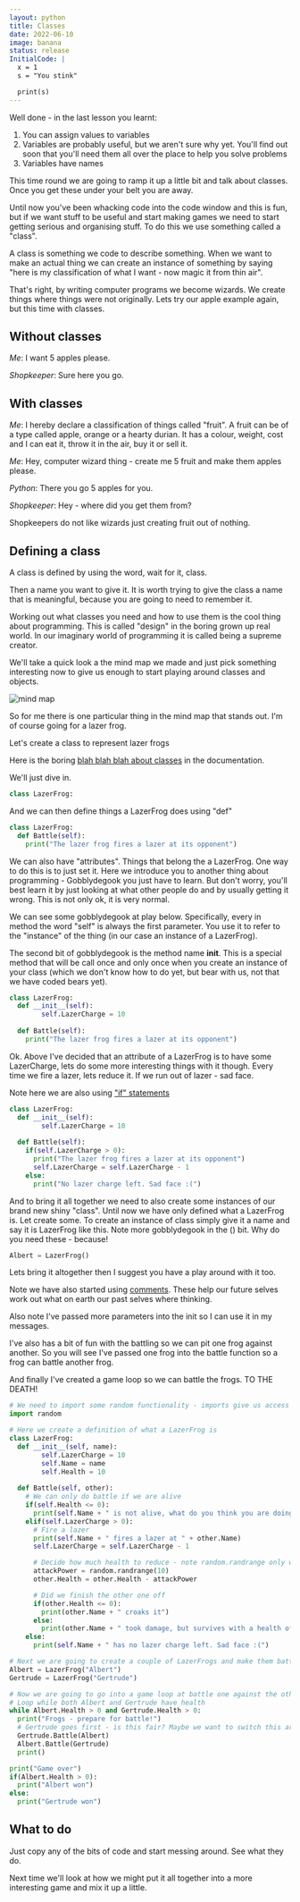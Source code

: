```yaml
---
layout: python
title: Classes
date: 2022-06-10
image: banana
status: release
InitialCode: |
  x = 1
  s = "You stink"

  print(s) 
---
```

Well done - in the last lesson you learnt:
1. You can assign values to variables
2. Variables are probably useful, but we aren't sure why yet. You'll find out soon that you'll need them all over the place to help you solve problems
3. Variables have names

This time round we are going to ramp it up a little bit and talk about classes. Once you get these under your belt you are away.

Until now you've been whacking code into the code window and this is fun, but if we want stuff to be useful and start making games we need to start getting serious and organising stuff. To do this we use something called a "class".

A class is something we code to describe something. When we want to make an actual thing we can create an instance of something by saying "here is my classification of what I want - now magic it from thin air".

That's right, by writing computer programs we become wizards. We create things where things were not originally. Lets try our apple example again, but this time with classes.

## Without classes
_Me_: I want 5 apples please.

_Shopkeeper_: Sure here you go.

## With classes
_Me_: I hereby declare a classification of things called "fruit". A fruit can be of a type called apple, orange or a hearty durian. It has a colour, weight, cost and I can eat it, throw it in the air, buy it or sell it. 

_Me_: Hey, computer wizard thing - create me 5 fruit and make them apples please.

_Python_: There you go 5 apples for you.

_Shopkeeper_: Hey - where did you get them from?

Shopkeepers do not like wizards just creating fruit out of nothing.

## Defining a class
A class is defined by using the word, wait for it, class.

Then a name you want to give it. It is worth trying to give the class a name that is meaningful, because you are going to need to remember it.

Working out what classes you need and how to use them is the cool thing about programming. This is called "design" in the boring grown up real world. In our imaginary world of programming it is called being a supreme creator.

We'll take a quick look a the mind map we made and just pick something interesting now to give us enough to start playing around classes and objects.

![mind map](../assets/mindmap.jpg)

So for me there is one particular thing in the mind map that stands out. I'm of course going for a lazer frog.

Let's create a class to represent lazer frogs

Here is the boring [blah blah blah about classes](https://docs.python.org/3/tutorial/classes.html) in the documentation. 

We'll just dive in.

~~~python
class LazerFrog:
~~~

And we can then define things a LazerFrog does using "def"

~~~python
class LazerFrog:
  def Battle(self):
    print("The lazer frog fires a lazer at its opponent")
~~~

We can also have "attributes". Things that belong the a LazerFrog. One way to do this is to just set it. Here we introduce you to another thing about programming - Gobblydegook you just have to learn. But don't worry, you'll best learn it by just looking at what other people do and by usually getting it wrong. This is not only ok, it is very normal.

We can see some gobblydegook at play below. Specifically, every in method the word "self" is always the first parameter. You use it to refer to the "instance" of the thing (in our case an instance of a LazerFrog).

The second bit of gobblydegook is the method name __init__. This is a special method that will be call once and only once when you create an instance of your class (which we don't know how to do yet, but bear with us, not that we have coded bears yet).

~~~python
class LazerFrog:
  def __init__(self):
        self.LazerCharge = 10
       
  def Battle(self):
    print("The lazer frog fires a lazer at its opponent")
~~~

Ok. Above I've decided that an attribute of a LazerFrog is to have some LazerCharge, lets do some more interesting things with it though. Every time we fire a lazer, lets reduce it. If we run out of lazer - sad face.

Note here we are also using ["if" statements](https://docs.python.org/3/tutorial/controlflow.html)

~~~python
class LazerFrog:
  def __init__(self):
        self.LazerCharge = 10
       
  def Battle(self):
    if(self.LazerCharge > 0):
      print("The lazer frog fires a lazer at its opponent")
      self.LazerCharge = self.LazerCharge - 1
    else:
      print("No lazer charge left. Sad face :(")
~~~

And to bring it all together we need to also create some instances of our brand new shiny "class". Until now we have only defined what a LazerFrog is. Let create some. To create an instance of class simply give it a name and say it is LazerFrog like this. Note more gobblydegook in the () bit. Why do you need these - because!

~~~python
Albert = LazerFrog()
~~~

Lets bring it altogether then I suggest you have a play around with it too.

Note we have also started using [comments](https://docs.python.org/3/reference/lexical_analysis.html#comments). These help our future selves work out what on earth our past selves where thinking.

Also note I've passed more parameters into the init so I can use it in my messages.

I've also has a bit of fun with the battling so we can pit one frog against another. So you will see I've passed one frog into the battle function so a frog can battle another frog.

And finally I've created a game loop so we can battle the frogs. TO THE DEATH!

~~~python
# We need to import some random functionality - imports give us access to other things than what python gives us out of the box
import random

# Here we create a definition of what a LazerFrog is
class LazerFrog:
  def __init__(self, name):
        self.LazerCharge = 10
        self.Name = name
        self.Health = 10
       
  def Battle(self, other):
    # We can only do battle if we are alive
    if(self.Health <= 0):
      print(self.Name + " is not alive, what do you think you are doing?")
    elif(self.LazerCharge > 0):
      # Fire a lazer
      print(self.Name + " fires a lazer at " + other.Name)
      self.LazerCharge = self.LazerCharge - 1

      # Decide how much health to reduce - note random.randrange only works here because we imported random above
      attackPower = random.randrange(10)
      other.Health = other.Health - attackPower

      # Did we finish the other one off
      if(other.Health <= 0):
        print(other.Name + " croaks it")
      else:
        print(other.Name + " took damage, but survives with a health of "+str(other.Health))
    else:
      print(self.Name + " has no lazer charge left. Sad face :(")

# Next we are going to create a couple of LazerFrogs and make them battle a little bit.
Albert = LazerFrog("Albert")
Gertrude = LazerFrog("Gertrude")

# Now we are going to go into a game loop at battle one against the other until one or the other loses
# Loop while both Albert and Gertrude have health
while Albert.Health > 0 and Gertrude.Health > 0:
  print("Frogs - prepare for battle!")
  # Gertrude goes first - is this fair? Maybe we want to switch this around at some point
  Gertrude.Battle(Albert)
  Albert.Battle(Gertrude)
  print()

print("Game over")
if(Albert.Health > 0):
  print("Albert won")
else:
  print("Gertrude won")

~~~
## What to do

Just copy any of the bits of code and start messing around. See what they do.

Next time we'll look at how we might put it all together into a more interesting game and mix it up a little.